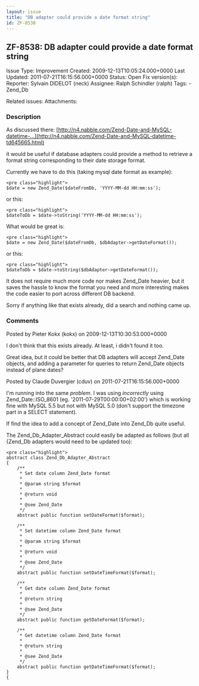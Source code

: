 ```yaml
---
layout: issue
title: "DB adapter could provide a date format string"
id: ZF-8538
---
```


ZF-8538: DB adapter could provide a date format string
------------------------------------------------------

 Issue Type: Improvement Created: 2009-12-13T10:05:24.000+0000 Last Updated: 2011-07-21T16:15:56.000+0000 Status: Open Fix version(s): 
 Reporter:  Sylvain DIDELOT (neck)  Assignee:  Ralph Schindler (ralph)  Tags: - Zend\_Db
 
 Related issues: 
 Attachments: 
### Description

As discussed there: [http://n4.nabble.com/Zend-Date-and-MySQL-datetime-…](http://n4.nabble.com/Zend-Date-and-MySQL-datetime-td645665.html)

it would be useful if database adapters could provide a method to retrieve a format string corresponding to their date storage format.

Currently we have to do this (taking mysql date format as example):

 
    <pre class="highlight"> 
    $date = new Zend_Date($dateFromDb, 'YYYY-MM-dd HH:mm:ss');


or this:

 
    <pre class="highlight">
    $dateToDb = $date->toString('YYYY-MM-dd HH:mm:ss');


What would be great is:

 
    <pre class="highlight">
    $date = new Zend_Date($dateFromDb, $dbAdapter->getDateFormat());


or this:

 
    <pre class="highlight">
    $dateToDb = $date->toString($dbAdapter->getDateFormat());


It does not require much more code nor makes Zend\_Date heavier, but it saves the hassle to know the format you need and more interesting makes the code easier to port across different DB backend.

Sorry if anything like that exists already, did a search and nothing came up.

 

 

### Comments

Posted by Pieter Kokx (kokx) on 2009-12-13T10:30:53.000+0000

I don't think that this exists already. At least, i didn't found it too.

Great idea, but it could be better that DB adapters will accept Zend\_Date objects, and adding a parameter for queries to return Zend\_Date objects instead of plane dates?

 

 

Posted by Claude Duvergier (cduv) on 2011-07-21T16:15:56.000+0000

I'm running into the same _problem_. I was using _incorrectly_ using Zend\_Date::ISO\_8601 (eg. '2011-07-29T00:00:00+02:00') which is working fine with MySQL 5.5 but not with MySQL 5.0 (don't support the timezone part in a SELECT statement).

If find the idea to add a concept of Zend\_Date into Zend\_Db quite useful.

The Zend\_Db\_Adapter\_Abstract could easily be adapted as follows (but all {Zend\_Db adapters would need to be updated too):

 
    <pre class="highlight">
    abstract class Zend_Db_Adapter_Abstract
    {
        /**
         * Set date column Zend_Date format
         * 
         * @param string $format
         * 
         * @return void
         * 
         * @see Zend_Date
         */
        abstract public function setDateFormat($format);
        
        /**
         * Set datetime column Zend_Date format
         * 
         * @param string $format
         * 
         * @return void
         * 
         * @see Zend_Date
         */
        abstract public function setDateTimeFormat($format);
        
        /**
         * Get date column Zend_Date format
         * 
         * @return string
         * 
         * @see Zend_Date
         */
        abstract public function getDateFormat($format);
        
        /**
         * Get datetime column Zend_Date format
         * 
         * @return string
         * 
         * @see Zend_Date
         */
        abstract public function getDateTimeFormat($format);
    }
    {

 

 